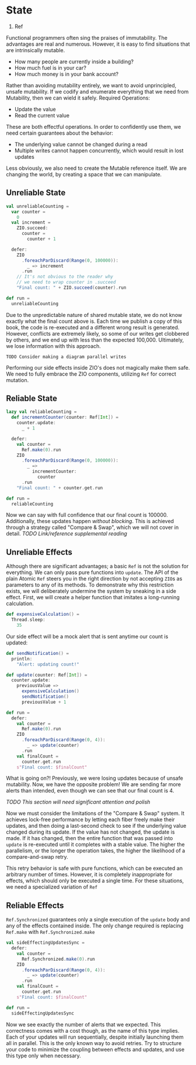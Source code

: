 # State

1. Ref

Functional programmers often sing the praises of immutability.
The advantages are real and numerous.
However, it is easy to find situations that are intrinsically mutable.

- How many people are currently inside a building?
- How much fuel is in your car?
- How much money is in your bank account?

Rather than avoiding mutability entirely, we want to avoid unprincipled, unsafe mutability.
If we codify and enumerate everything that we need from Mutability, then we can wield it safely.
Required Operations:

- Update the value
- Read the current value

These are both effectful operations.
In order to confidently use them, we need certain guarantees about the behavior:

- The underlying value cannot be changed during a read
- Multiple writes cannot happen concurrently, which would result in lost updates

Less obviously, we also need to create the Mutable reference itself.
We are changing the world, by creating a space that we can manipulate.

## Unreliable State

```scala mdoc:silent
val unreliableCounting =
  var counter =
    0
  val increment =
    ZIO.succeed:
      counter =
        counter + 1

  defer:
    ZIO
      .foreachParDiscard(Range(0, 100000)):
        _ => increment
      .run
    // It's not obvious to the reader why
    // we need to wrap counter in .succeed
    "Final count: " + ZIO.succeed(counter).run
```

```scala mdoc:runzio
def run =
  unreliableCounting
```

Due to the unpredictable nature of shared mutable state, we do not know exactly what the final count above is.
Each time we publish a copy of this book, the code is re-executed and a different wrong result is generated.
However, conflicts are extremely likely, so some of our writes get clobbered by others, and we end up with less than the expected 100,000.
Ultimately, we lose information with this approach.

```
TODO Consider making a diagram parallel writes
```
Performing our side effects inside ZIO's does not magically make them safe.
We need to fully embrace the ZIO components, utilizing `Ref` for correct mutation.

## Reliable State

```scala mdoc:runzio
lazy val reliableCounting =
  def incrementCounter(counter: Ref[Int]) =
    counter.update:
      _ + 1

  defer:
    val counter =
      Ref.make(0).run
    ZIO
      .foreachParDiscard(Range(0, 100000)):
        _ =>
          incrementCounter:
            counter
      .run
    "Final count: " + counter.get.run

def run =
  reliableCounting
```
Now we can say with full confidence that our final count is 100000.
Additionally, these updates happen _without blocking_.
This is achieved through a strategy called "Compare & Swap", which we will not cover in detail.
*TODO Link/reference supplemental reading*

## Unreliable Effects

Although there are significant advantages; a basic `Ref` is not the solution for everything.
We can only pass pure functions into `update`.
The API of the plain Atomic `Ref` steers you in the right direction by not accepting `ZIO`s as parameters to any of its methods.
To demonstrate why this restriction exists, we will deliberately undermine the system by sneaking in a side effect.
First, we will create a helper function that imitates a long-running calculation.

```scala mdoc
def expensiveCalculation() =
  Thread.sleep:
    35
```

Our side effect will be a mock alert that is sent anytime our count is updated:
```scala mdoc
def sendNotification() =
  println:
    "Alert: updating count!"
```

```scala mdoc
def update(counter: Ref[Int]) =
  counter.update:
    previousValue =>
      expensiveCalculation()
      sendNotification()
      previousValue + 1
```

```scala mdoc:runzio
def run =
  defer:
    val counter =
      Ref.make(0).run
    ZIO
      .foreachParDiscard(Range(0, 4)):
        _ => update(counter)
      .run
    val finalCount =
      counter.get.run
    s"Final count: $finalCount"
```
What is going on?!
Previously, we were losing updates because of unsafe mutability.
Now, we have the opposite problem!
We are sending far more alerts than intended, even though we can see that our final count is 4.

*TODO This section will need significant attention and polish*

Now we must consider the limitations of the "Compare & Swap" system.
It achieves lock-free performance by letting each fiber freely make their updates, and then doing a last-second check to see if the underlying value changed during its update.
If the value has not changed, the update is made.
If it has changed, then the entire function that was passed into `update` is re-executed until it completes with a stable value.
The higher the parallelism, or the longer the operation takes, the higher the likelihood of a compare-and-swap retry.

This retry behavior is safe with pure functions, which can be executed an arbitrary number of times.
However, it is completely inappropriate for effects, which should only be executed a single time.
For these situations, we need a specialized variation of `Ref`


## Reliable Effects

`Ref.Synchronized` guarantees only a single execution of the `update` body and any of the effects contained inside.
The only change required is replacing `Ref.make` with `Ref.Synchronized.make`

```scala mdoc:silent
val sideEffectingUpdatesSync =
  defer:
    val counter =
      Ref.Synchronized.make(0).run
    ZIO
      .foreachParDiscard(Range(0, 4)):
        _ => update(counter)
      .run
    val finalCount =
      counter.get.run
    s"Final count: $finalCount"
```

```scala mdoc:runzio
def run =
  sideEffectingUpdatesSync
```

Now we see exactly the number of alerts that we expected.
This correctness comes with a cost though, as the name of this type implies.
Each of your updates will run sequentially, despite initially launching them all in parallel.
This is the only known way to avoid retries.
Try to structure your code to minimize the coupling between effects and updates, and use this type only when necessary.
